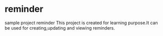 # reminder
sample  project  reminder
This project is created for learning purpose.It can be used for creating,updating and viewing reminders.
